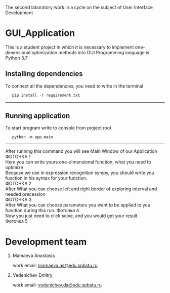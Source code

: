 The second laboratory work in a cycle on the subject of User Interface Development
# GUI_Application
This is a student project in which it is necessary to implement
one-dimensional optimization methods into GUI
Programming language is Python 3.7

## Installing dependencies

To connect all the dependencies, you need to write in the terminal
```python
   pip install -r requirement.txt
```
***

## Running application  
To start program write to console from project root
```commandline
   python -m app.main
```
***
After running this command you will see Main Window of our Application  
ФОТОЧКА 1  
Here you can write yours one-dimensional function, what you need to optimize  
Because we use in expression recognition sympy, you should write you function in his syntax for your function.  
ФОТОЧКА 2  
After What you can choose left and right border of exploring interval and needed precession  
ФОТОЧКА 3  
After What you can choose parameters you want to be applied to you function during this run.
Фоточка 4  
Now you just need to click solve, and you would get your result  
Фоточка 5
# Development team
1. Mamaeva Anastasia

     work email: mamaeva.as@edu.spbstu.ru
    
2. Vedenichev Dmitry

     work email: vedenichev.da@edu.spbstu.ru 
